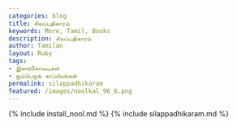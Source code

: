 ```yaml
---  
categories: blog  
title: சிலப்பதிகாரம்
keywords: More, Tamil, Books  
description: சிலப்பதிகாரம்
author: Tamilan  
layout: Ruby  
tags:     
- இளங்கோவடிகள்
- ஐம்பெருங் காப்பியங்கள்
permalink: silappadhikaram  
featured: /images/noolkal_96_6.png  
---  
```

{% include install_nool.md %} 
{% include silappadhikaram.md %} 
